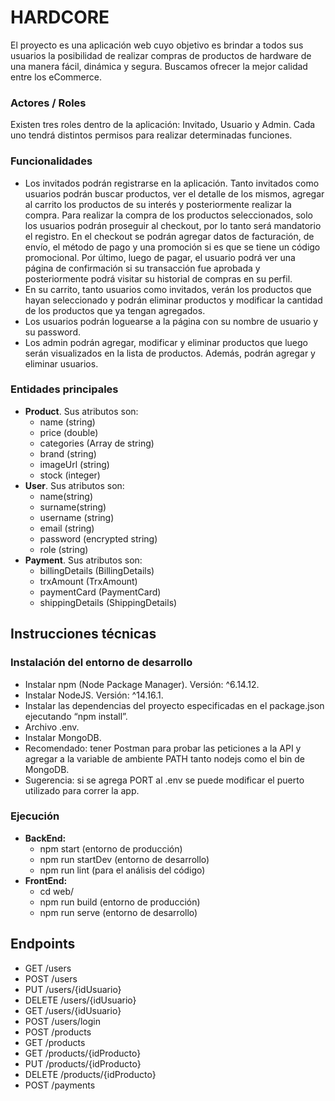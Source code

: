# HARDCORE

El proyecto es una aplicación web cuyo objetivo es brindar a todos sus usuarios la posibilidad de realizar compras de productos de hardware de una manera fácil, dinámica y segura. Buscamos ofrecer la mejor calidad entre los eCommerce.

### Actores / Roles
Existen tres roles dentro de la aplicación: Invitado, Usuario y Admin. Cada uno tendrá distintos permisos para realizar determinadas funciones.

### Funcionalidades
- Los invitados podrán registrarse en la aplicación. Tanto invitados como usuarios podrán buscar productos, ver el detalle de los mismos, agregar al carrito los productos de su interés y posteriormente realizar la compra. Para realizar la compra de los productos seleccionados, solo los usuarios podrán proseguir al checkout, por lo tanto será mandatorio el registro. En el checkout se podrán agregar datos de facturación, de envío, el método de pago y una promoción si es que se tiene un código promocional. Por último, luego de pagar, el usuario podrá ver una página de confirmación si su transacción fue aprobada y posteriormente podrá visitar su historial de compras en su perfil.
- En su carrito, tanto usuarios como invitados, verán los productos que hayan seleccionado y podrán eliminar productos y modificar la cantidad de los productos que ya tengan agregados. 
- Los usuarios podrán loguearse a la página con su nombre de usuario y su password.
- Los admin podrán agregar, modificar y eliminar productos que luego serán visualizados en la lista de productos. Además, podrán agregar y eliminar usuarios.


### Entidades principales
- **Product**. Sus atributos son:
    - name (string)
    - price (double)
    - categories (Array de string)
    - brand (string)
    - imageUrl (string)
    - stock (integer)
- **User**. Sus atributos son:
    - name(string)
    - surname(string)
    - username (string)
    - email (string)
    - password (encrypted string)
    - role (string)
- **Payment**. Sus atributos son:
    - billingDetails (BillingDetails)
    - trxAmount (TrxAmount)
    - paymentCard (PaymentCard)
    - shippingDetails (ShippingDetails)

## Instrucciones técnicas
### Instalación del entorno de desarrollo
- Instalar npm (Node Package Manager). Versión: ^6.14.12.
- Instalar NodeJS. Versión: ^14.16.1.
- Instalar las dependencias del proyecto especificadas en el package.json ejecutando “npm install”.
- Archivo .env.
- Instalar MongoDB.
- Recomendado: tener Postman para probar las peticiones a la API y agregar a la variable de ambiente PATH tanto nodejs como el bin de MongoDB.
- Sugerencia: si se agrega PORT al .env se puede modificar el puerto utilizado para correr la app.

### Ejecución
- **BackEnd:**
    - npm start (entorno de producción)
    - npm run startDev (entorno de desarrollo)
    - npm run lint (para el análisis del código)
- **FrontEnd:**
    - cd web/
    - npm run build (entorno de producción)
    - npm run serve (entorno de desarrollo)


## Endpoints
- GET /users
- POST /users
- PUT /users/{idUsuario}
- DELETE /users/{idUsuario}
- GET  /users/{idUsuario} 
- POST /users/login
- POST /products
- GET /products
- GET /products/{idProducto}
- PUT /products/{idProducto}
- DELETE /products/{idProducto}
- POST /payments
